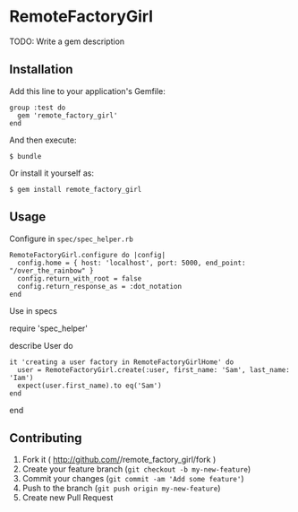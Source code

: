 # RemoteFactoryGirl

TODO: Write a gem description

## Installation

Add this line to your application's Gemfile:

    group :test do
      gem 'remote_factory_girl'
    end

And then execute:

    $ bundle

Or install it yourself as:

    $ gem install remote_factory_girl

## Usage

Configure in `spec/spec_helper.rb`

    RemoteFactoryGirl.configure do |config|
      config.home = { host: 'localhost', port: 5000, end_point: "/over_the_rainbow" }
      config.return_with_root = false
      config.return_response_as = :dot_notation
    end

Use in specs

  require 'spec_helper'

  describe User do

    it 'creating a user factory in RemoteFactoryGirlHome' do
      user = RemoteFactoryGirl.create(:user, first_name: 'Sam', last_name: 'Iam')
      expect(user.first_name).to eq('Sam')
    end
  end


## Contributing

1. Fork it ( http://github.com/<my-github-username>/remote_factory_girl/fork )
2. Create your feature branch (`git checkout -b my-new-feature`)
3. Commit your changes (`git commit -am 'Add some feature'`)
4. Push to the branch (`git push origin my-new-feature`)
5. Create new Pull Request
